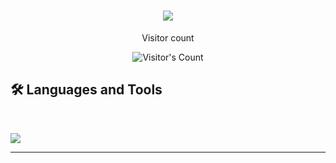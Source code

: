 <h1 align="center">
    <img src="https://readme-typing-svg.herokuapp.com/?font=Inter&size=48&center=true&vCenter=true&width=500&height=70&color=4493F8&duration=4000&lines=Hi+There!+👋;+I'm+Gizmoniaks!;" />
</h1>

<div align="center"> 
  <p>Visitor count</p>
  <img src="https://profile-counter.glitch.me/{Gizmoniaks}/count.svg" alt="Visitor's Count" />
</div>

## 🛠️ Languages and Tools

<br>

<p align="left">
  <img src="https://skillicons.dev/icons?i=python,cs,dotnet,git,html,css,sql" />
</p>

<hr>
